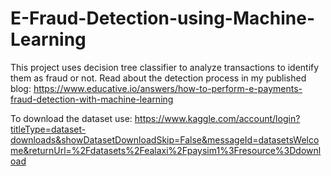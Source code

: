 # E-Fraud-Detection-using-Machine-Learning
This project uses decision tree classifier to analyze transactions to identify them as fraud or not. Read about the detection process in my published blog:
https://www.educative.io/answers/how-to-perform-e-payments-fraud-detection-with-machine-learning

To download the dataset use: https://www.kaggle.com/account/login?titleType=dataset-downloads&showDatasetDownloadSkip=False&messageId=datasetsWelcome&returnUrl=%2Fdatasets%2Fealaxi%2Fpaysim1%3Fresource%3Ddownload
